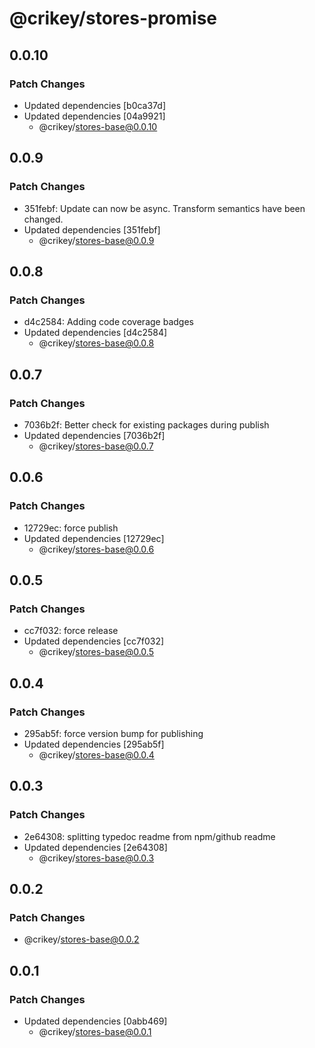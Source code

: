 # @crikey/stores-promise

## 0.0.10

### Patch Changes

- Updated dependencies [b0ca37d]
- Updated dependencies [04a9921]
  - @crikey/stores-base@0.0.10

## 0.0.9

### Patch Changes

- 351febf: Update can now be async. Transform semantics have been changed.
- Updated dependencies [351febf]
  - @crikey/stores-base@0.0.9

## 0.0.8

### Patch Changes

- d4c2584: Adding code coverage badges
- Updated dependencies [d4c2584]
  - @crikey/stores-base@0.0.8

## 0.0.7

### Patch Changes

- 7036b2f: Better check for existing packages during publish
- Updated dependencies [7036b2f]
  - @crikey/stores-base@0.0.7

## 0.0.6

### Patch Changes

- 12729ec: force publish
- Updated dependencies [12729ec]
  - @crikey/stores-base@0.0.6

## 0.0.5

### Patch Changes

- cc7f032: force release
- Updated dependencies [cc7f032]
  - @crikey/stores-base@0.0.5

## 0.0.4

### Patch Changes

- 295ab5f: force version bump for publishing
- Updated dependencies [295ab5f]
  - @crikey/stores-base@0.0.4

## 0.0.3

### Patch Changes

- 2e64308: splitting typedoc readme from npm/github readme
- Updated dependencies [2e64308]
  - @crikey/stores-base@0.0.3

## 0.0.2

### Patch Changes

- @crikey/stores-base@0.0.2

## 0.0.1

### Patch Changes

- Updated dependencies [0abb469]
  - @crikey/stores-base@0.0.1
